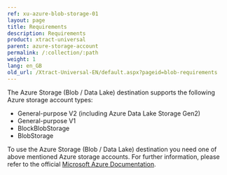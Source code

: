 ```yaml
---
ref: xu-azure-blob-storage-01
layout: page
title: Requirements
description: Requirements
product: xtract-universal
parent: azure-storage-account
permalink: /:collection/:path
weight: 1
lang: en_GB
old_url: /Xtract-Universal-EN/default.aspx?pageid=blob-requirements
---
```


The Azure Storage (Blob / Data Lake) destination supports the following Azure storage account types:

- General-purpose V2 (including Azure Data Lake Storage Gen2)
- General-purpose V1
- BlockBlobStorage
- BlobStorage
 

To use the Azure Storage (Blob / Data Lake) destination you need one of above mentioned Azure storage accounts. For further information, please refer to the official [Microsoft Azure Documentation](https://docs.microsoft.com/de-de/azure/storage/common/storage-account-overview).





